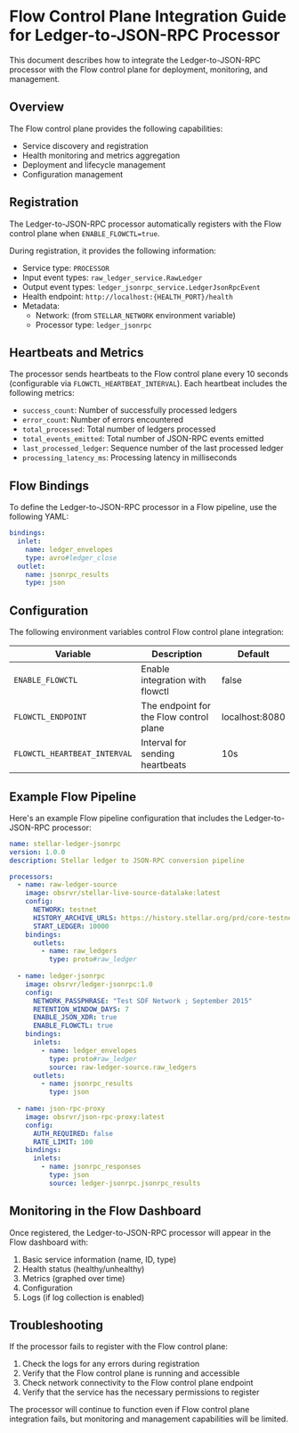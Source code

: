 # Flow Control Plane Integration Guide for Ledger-to-JSON-RPC Processor

This document describes how to integrate the Ledger-to-JSON-RPC processor with the Flow control plane for deployment, monitoring, and management.

## Overview

The Flow control plane provides the following capabilities:
- Service discovery and registration
- Health monitoring and metrics aggregation
- Deployment and lifecycle management
- Configuration management

## Registration

The Ledger-to-JSON-RPC processor automatically registers with the Flow control plane when `ENABLE_FLOWCTL=true`.

During registration, it provides the following information:
- Service type: `PROCESSOR`
- Input event types: `raw_ledger_service.RawLedger`
- Output event types: `ledger_jsonrpc_service.LedgerJsonRpcEvent`
- Health endpoint: `http://localhost:{HEALTH_PORT}/health`
- Metadata:
  - Network: (from `STELLAR_NETWORK` environment variable)
  - Processor type: `ledger_jsonrpc`

## Heartbeats and Metrics

The processor sends heartbeats to the Flow control plane every 10 seconds (configurable via `FLOWCTL_HEARTBEAT_INTERVAL`). Each heartbeat includes the following metrics:

- `success_count`: Number of successfully processed ledgers
- `error_count`: Number of errors encountered
- `total_processed`: Total number of ledgers processed
- `total_events_emitted`: Total number of JSON-RPC events emitted
- `last_processed_ledger`: Sequence number of the last processed ledger
- `processing_latency_ms`: Processing latency in milliseconds

## Flow Bindings

To define the Ledger-to-JSON-RPC processor in a Flow pipeline, use the following YAML:

```yaml
bindings:
  inlet:
    name: ledger_envelopes
    type: avro#ledger_close
  outlet:
    name: jsonrpc_results
    type: json
```

## Configuration

The following environment variables control Flow control plane integration:

| Variable | Description | Default |
|----------|-------------|---------|
| `ENABLE_FLOWCTL` | Enable integration with flowctl | false |
| `FLOWCTL_ENDPOINT` | The endpoint for the Flow control plane | localhost:8080 |
| `FLOWCTL_HEARTBEAT_INTERVAL` | Interval for sending heartbeats | 10s |

## Example Flow Pipeline

Here's an example Flow pipeline configuration that includes the Ledger-to-JSON-RPC processor:

```yaml
name: stellar-ledger-jsonrpc
version: 1.0.0
description: Stellar ledger to JSON-RPC conversion pipeline

processors:
  - name: raw-ledger-source
    image: obsrvr/stellar-live-source-datalake:latest
    config:
      NETWORK: testnet
      HISTORY_ARCHIVE_URLS: https://history.stellar.org/prd/core-testnet/core_testnet_001
      START_LEDGER: 10000
    bindings:
      outlets:
        - name: raw_ledgers
          type: proto#raw_ledger
  
  - name: ledger-jsonrpc
    image: obsrvr/ledger-jsonrpc:1.0
    config:
      NETWORK_PASSPHRASE: "Test SDF Network ; September 2015"
      RETENTION_WINDOW_DAYS: 7
      ENABLE_JSON_XDR: true
      ENABLE_FLOWCTL: true
    bindings:
      inlets:
        - name: ledger_envelopes
          type: proto#raw_ledger
          source: raw-ledger-source.raw_ledgers
      outlets:
        - name: jsonrpc_results
          type: json
  
  - name: json-rpc-proxy
    image: obsrvr/json-rpc-proxy:latest
    config:
      AUTH_REQUIRED: false
      RATE_LIMIT: 100
    bindings:
      inlets:
        - name: jsonrpc_responses
          type: json
          source: ledger-jsonrpc.jsonrpc_results
```

## Monitoring in the Flow Dashboard

Once registered, the Ledger-to-JSON-RPC processor will appear in the Flow dashboard with:

1. Basic service information (name, ID, type)
2. Health status (healthy/unhealthy)
3. Metrics (graphed over time)
4. Configuration
5. Logs (if log collection is enabled)

## Troubleshooting

If the processor fails to register with the Flow control plane:

1. Check the logs for any errors during registration
2. Verify that the Flow control plane is running and accessible
3. Check network connectivity to the Flow control plane endpoint
4. Verify that the service has the necessary permissions to register

The processor will continue to function even if Flow control plane integration fails, but monitoring and management capabilities will be limited.